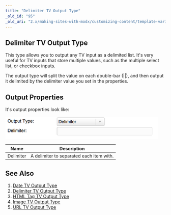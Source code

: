 ```yaml
---
title: "Delimiter TV Output Type"
_old_id: "95"
_old_uri: "2.x/making-sites-with-modx/customizing-content/template-variables/template-variable-output-types/delimiter-tv-output-type"
---
```


## Delimiter TV Output Type

This type allows you to output any TV input as a delimited list. It's very useful for TV inputs that store multiple values, such as the multiple select list, or checkbox inputs.

The output type will split the value on each double-bar (||), and then output it delimited by the delimiter value you set in the properties.

## Output Properties

It's output properties look like:

![](tvot.delim.png)

| Name      | Description                              |
| --------- | ---------------------------------------- |
| Delimiter | A delimiter to separated each item with. |

## See Also

1. [Date TV Output Type](building-sites/elements/template-variables/output-types/date)
2. [Delimiter TV Output Type](building-sites/elements/template-variables/output-types/delimiter)
3. [HTML Tag TV Output Type](building-sites/elements/template-variables/output-types/html)
4. [Image TV Output Type](building-sites/elements/template-variables/output-types/image)
5. [URL TV Output Type](building-sites/elements/template-variables/output-types/url)